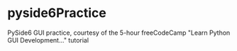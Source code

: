 # pyside6Practice
PySide6 GUI practice, courtesy of the 5-hour freeCodeCamp "Learn Python GUI Development..." tutorial
